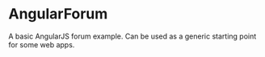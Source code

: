 AngularForum
============

A basic AngularJS forum example. Can be used as a generic starting point for some web apps.
